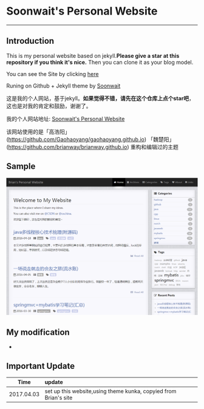 # Soonwait's Personal Website

---

## Introduction

This is my personal website based on jekyll.**Please give a star at this repository if you think it's nice.** Then you can clone it as your blog model.

You can see the Site by clicking [here](http://soonwait.github.io/) 

Runing on Github + Jekyll theme by [Soonwait](https://github.com/soonwait/soonwait.github.io)


这是我的个人网站，基于jekyll。**如果觉得不错，请先在这个仓库上点个star吧**，这也是对我的肯定和鼓励，谢谢了。

我的个人网站地址: [Soonwait's Personal Website](http://soonwait.github.io/)

该网站使用的是「高浩阳」(https://github.com/Gaohaoyang/gaohaoyang.github.io)
「魏楚阳」
(https://github.com/brianway/brianway.github.io) 重构和编辑过的主题


## Sample


![site-demo](assets/site-demo.png)



## My modification

- 


## Important Update

| Time        | update |  
| :--------:  | :----- |
| 2017.04.03  | set up this website,using theme kunka, copyied from Brian's site         |  







